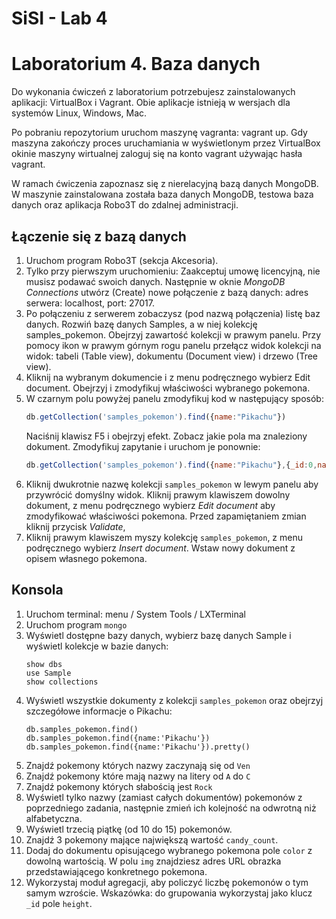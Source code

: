 # SiSI - Lab 4

# Laboratorium 4. Baza danych

Do wykonania ćwiczeń z laboratorium potrzebujesz zainstalowanych aplikacji: VirtualBox i Vagrant. Obie aplikacje istnieją w wersjach dla systemów Linux, Windows, Mac.

Po pobraniu repozytorium uruchom maszynę vagranta: vagrant up. Gdy maszyna zakończy proces uruchamiania w wyświetlonym przez VirtualBox okinie maszyny wirtualnej zaloguj się na konto vagrant używając hasła vagrant.

W ramach ćwiczenia zapoznasz się z nierelacyjną bazą danych MongoDB. W maszynie zainstalowana została baza danych MongoDB, testowa baza danych oraz aplikacja Robo3T do zdalnej administracji.

## Łączenie się z bazą danych

1. Uruchom program Robo3T (sekcja Akcesoria).
2. Tylko przy pierwszym uruchomieniu: Zaakceptuj umowę licencyjną, nie musisz podawać swoich danych. Następnie w oknie *MongoDB Connections* utwórz (Create) nowe połączenie z bazą danych: adres serwera: localhost, port: 27017.
3. Po połączeniu z serwerem zobaczysz (pod nazwą połączenia) listę baz danych. Rozwiń bazę danych Samples, a w niej kolekcję samples_pokemon. Obejrzyj zawartość kolekcji w prawym panelu. Przy pomocy ikon w prawym górnym rogu panelu przełącz widok kolekcji na widok: tabeli (Table view), dokumentu (Document view) i drzewo (Tree view).
4.  Kliknij na wybranym dokumencie i z menu podręcznego wybierz Edit document. Obejrzyj i zmodyfikuj właściwości wybranego pokemona.
5. W czarnym polu powyżej panelu zmodyfikuj kod w następujący sposób:
   ```javascript
   db.getCollection('samples_pokemon').find({name:"Pikachu"})
   ```
   Naciśnij klawisz F5 i obejrzyj efekt. Zobacz jakie pola ma znaleziony dokument. Zmodyfikuj zapytanie i uruchom je ponownie:
   ```javascript
   db.getCollection('samples_pokemon').find({name:"Pikachu"},{_id:0,name:1,weight:1})
   ```
6. Kliknij dwukrotnie nazwę kolekcji `samples_pokemon` w lewym panelu aby przywrócić domyślny widok.  Kliknij prawym klawiszem dowolny dokument, z menu podręcznego wybierz *Edit document* aby zmodyfikować właściwości pokemona. Przed zapamiętaniem zmian kliknij przycisk *Validate*,
7. Kliknij prawym klawiszem myszy kolekcję `samples_pokemon`, z menu podręcznego wybierz *Insert document*. Wstaw nowy dokument z opisem własnego pokemona.

## Konsola

1. Uruchom terminal: menu / System Tools / LXTerminal
2. Uruchom program `mongo`
3. Wyświetl dostępne bazy danych, wybierz bazę danych Sample i wyświetl kolekcje w bazie danych:
   ```
   show dbs
   use Sample
   show collections
   ```
4. Wyświetl wszystkie dokumenty z kolekcji `samples_pokemon` oraz obejrzyj szczegółowe informacje o Pikachu:
    ```
    db.samples_pokemon.find()
    db.samples_pokemon.find({name:'Pikachu'})
    db.samples_pokemon.find({name:'Pikachu'}).pretty()
    ```
5. Znajdź pokemony których nazwy zaczynają się od `Ven`
6. Znajdź pokemony które mają nazwy na litery od `A` do `C`
7. Znajdź pokemony których słabością jest `Rock`
8. Wyświetl tylko nazwy (zamiast całych dokumentów) pokemonów z poprzedniego zadania, następnie zmień ich kolejność na odwrotną niż alfabetyczna.
9. Wyświetl trzecią piątkę (od 10 do 15) pokemonów.
10. Znajdź 3 pokemony mające największą wartość `candy_count`.
10. Dodaj do dokumentu opisującego wybranego pokemona pole `color` z dowolną wartością. W polu `img` znajdziesz adres URL obrazka przedstawiającego konkretnego pokemona.
11. Wykorzystaj moduł agregacji, aby policzyć liczbę pokemonów o tym samym wzroście. Wskazówka: do grupowania wykorzystaj jako klucz `_id` pole `height`.



